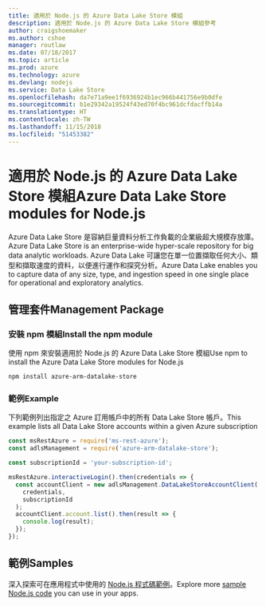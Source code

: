 ```yaml
---
title: 適用於 Node.js 的 Azure Data Lake Store 模組
description: 適用於 Node.js 的 Azure Data Lake Store 模組參考
author: craigshoemaker
ms.author: cshoe
manager: routlaw
ms.date: 07/18/2017
ms.topic: article
ms.prod: azure
ms.technology: azure
ms.devlang: nodejs
ms.service: Data Lake Store
ms.openlocfilehash: da7e71a9ee1f6936924b1ec966b441756e9b0dfe
ms.sourcegitcommit: b1e29342a19524f43ed70f4bc961dcfdacffb14a
ms.translationtype: HT
ms.contentlocale: zh-TW
ms.lasthandoff: 11/15/2018
ms.locfileid: "51453382"
---
```

# <a name="azure-data-lake-store-modules-for-nodejs"></a><span data-ttu-id="ee29c-103">適用於 Node.js 的 Azure Data Lake Store 模組</span><span class="sxs-lookup"><span data-stu-id="ee29c-103">Azure Data Lake Store modules for Node.js</span></span>

<span data-ttu-id="ee29c-104">Azure Data Lake Store 是容納巨量資料分析工作負載的企業級超大規模存放庫。</span><span class="sxs-lookup"><span data-stu-id="ee29c-104">Azure Data Lake Store is an enterprise-wide hyper-scale repository for big data analytic workloads.</span></span> <span data-ttu-id="ee29c-105">Azure Data Lake 可讓您在單一位置擷取任何大小、類型和擷取速度的資料，以便進行運作和探究分析。</span><span class="sxs-lookup"><span data-stu-id="ee29c-105">Azure Data Lake enables you to capture data of any size, type, and ingestion speed in one single place for operational and exploratory analytics.</span></span>

## <a name="management-package"></a><span data-ttu-id="ee29c-106">管理套件</span><span class="sxs-lookup"><span data-stu-id="ee29c-106">Management Package</span></span>

### <a name="install-the-npm-module"></a><span data-ttu-id="ee29c-107">安裝 npm 模組</span><span class="sxs-lookup"><span data-stu-id="ee29c-107">Install the npm module</span></span>

<span data-ttu-id="ee29c-108">使用 npm 來安裝適用於 Node.js 的 Azure Data Lake Store 模組</span><span class="sxs-lookup"><span data-stu-id="ee29c-108">Use npm to install the Azure Data Lake Store modules for Node.js</span></span>

```bash
npm install azure-arm-datalake-store
```

### <a name="example"></a><span data-ttu-id="ee29c-109">範例</span><span class="sxs-lookup"><span data-stu-id="ee29c-109">Example</span></span>

<span data-ttu-id="ee29c-110">下列範例列出指定之 Azure 訂用帳戶中的所有 Data Lake Store 帳戶。</span><span class="sxs-lookup"><span data-stu-id="ee29c-110">This example lists all Data Lake Store accounts within a given Azure subscription</span></span>

```javascript
const msRestAzure = require('ms-rest-azure');
const adlsManagement = require('azure-arm-datalake-store');

const subscriptionId = 'your-subscription-id';

msRestAzure.interactiveLogin().then(credentials => {
  const accountClient = new adlsManagement.DataLakeStoreAccountClient(
    credentials,
    subscriptionId
  );
  accountClient.account.list().then(result => {
    console.log(result);
  });
});
```

## <a name="samples"></a><span data-ttu-id="ee29c-111">範例</span><span class="sxs-lookup"><span data-stu-id="ee29c-111">Samples</span></span>

<span data-ttu-id="ee29c-112">深入探索可在應用程式中使用的 [Node.js 程式碼範例](https://azure.microsoft.com/resources/samples/?platform=nodejs)。</span><span class="sxs-lookup"><span data-stu-id="ee29c-112">Explore more [sample Node.js code](https://azure.microsoft.com/resources/samples/?platform=nodejs) you can use in your apps.</span></span>
